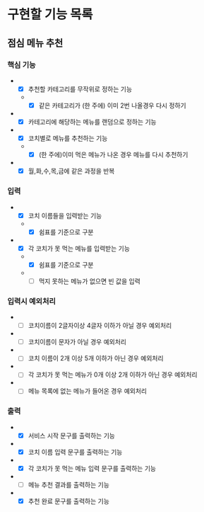 # 구현할 기능 목록

## 점심 메뉴 추천
### 핵심 기능
- +[x] 추천할 카테고리를 무작위로 정하는 기능  
  - +[x] 같은 카테고리가 (한 주에) 이미 2번 나올경우 다시 정하기  
- +[x] 카테고리에 해당하는 메뉴를 랜덤으로 정하는 기능  
- +[x] 코치별로 메뉴를 추천하는 기능 
  - +[x] (한 주에)이미 먹은 메뉴가 나온 경우 메뉴를 다시 추천하기  
- +[x] 월,화,수,목,금에 같은 과정을 반복  

### 입력
- +[x] 코치 이름들을 입력받는 기능  
  - +[x] 쉼표를 기준으로 구분  
- +[x] 각 코치가 못 먹는 메뉴를 입력받는 기능  
  - +[x] 쉼표를 기준으로 구분  
  - +[ ] 먹지 못하는 메뉴가 없으면 빈 값을 입력

### 입력시 예외처리
- +[ ] 코치이름이 2글자이상 4글자 이하가 아닐 경우 예외처리  
- +[ ] 코치이름이 문자가 아닐 경우 예외처리
- +[ ] 코치 이름이 2개 이상 5개 이하가 아닌 경우 예외처리  
- +[ ] 각 코치가 못 먹는 메뉴가 0개 이상 2개 이하가 아닌 경우 예외처리  
- +[ ] 메뉴 목록에 없는 메뉴가 들어온 경우 예외처리

### 출력
- +[x] 서비스 시작 문구를 출력하는 기능  
- +[x] 코치 이름 입력 문구를 출력하는 기능  
- +[x] 각 코치가 못 먹는 메뉴 입력 문구를 출력하는 기능  
- +[ ] 메뉴 추천 결과를 출력하는 기능  
- +[x] 추천 완료 문구를 출력하는 기능